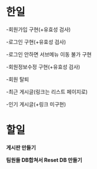 # 한일
-회원가입 구현(+유효성 검사)

-로그인 구현(+유효성 검사)

-로그인 안하면 서브메뉴 이동 불가 구현

-회원정보수정 구현(+유효성 검사)

-회원 탈퇴

-최근 게시글(링크는 리스트 페이지로)

-인기 게시글(+링크 미구현)

# 할일
**게시판 만들기**

**팀원들 DB합쳐서 Reset DB 만들기**







